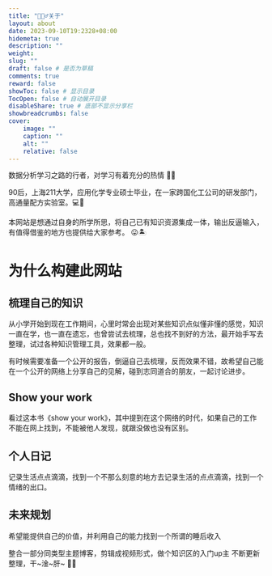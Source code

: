 ```yaml
---
title: "🙋🏻‍♂️关于"
layout: about
date: 2023-09-10T19:2328+08:00
hidemeta: true
description: ""
weight:
slug: ""
draft: false # 是否为草稿
comments: true
reward: false
showToc: false # 显示目录
TocOpen: false # 自动展开目录
disableShare: true # 底部不显示分享栏
showbreadcrumbs: false
cover:
    image: ""
    caption: ""
    alt: ""
    relative: false
---
```




数据分析学习之路的行者，对学习有着充分的热情 💖🔥

90后，上海211大学，应用化学专业硕士毕业，在一家跨国化工公司的研发部门，高通量配方实验室。💻🧱

本网站是想通过自身的所学所思，将自己已有知识资源集成一体，输出反逼输入，有值得借鉴的地方也提供给大家参考。 😛🏝️

# 为什么构建此网站

## 梳理自己的知识
从小学开始到现在工作期间，心里时常会出现对某些知识点似懂非懂的感觉，知识一直在学，也一直在遗忘，也曾尝试去梳理，总也找不到好的方法，最开始手写去整理，试过各种知识管理工具，效果都一般。

有时候需要准备一个公开的报告，倒逼自己去梳理，反而效果不错，故希望自己能在一个公开的网络上分享自己的见解，碰到志同道合的朋友，一起讨论进步。

## Show your work
看过这本书《show your work》，其中提到在这个网络的时代，如果自己的工作不能在网上找到，不能被他人发现，就跟没做也没有区别。

## 个人日记

记录生活点点滴滴，找到一个不那么刻意的地方去记录生活的点点滴滴，找到一个情绪的出口。

## 未来规划

希望能提供自己的价值，并利用自己的能力找到一个所谓的睡后收入

整合一部分同类型主题博客，剪辑成视频形式，做个知识区的入门up主
不断更新整理，干~淦~肝~ 👊👊